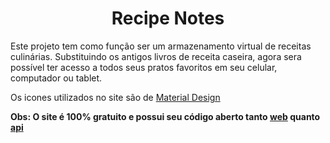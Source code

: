 <h1 align="center">Recipe Notes</h1>
<p>Este projeto tem como função ser um armazenamento virtual de receitas culinárias. Substituindo os antigos livros de receita caseira, agora sera possível ter acesso a todos seus pratos favoritos em seu celular, computador ou tablet.</p>
<p>Os icones utilizados no site são de <a  href="https://fonts.google.com/icons?selected=Material+Icons">Material Design</a></p>
<strong>Obs: O site é 100% gratuito e possui seu código aberto tanto <a  href="https://github.com/igorjung/recipe-notes-front">web</a> quanto <a  href="https://github.com/igorjung/recipe-notes-api">api</a></strong>
